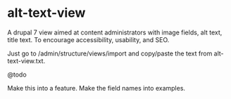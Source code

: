 alt-text-view
=============

A drupal 7 view aimed at content administrators with image fields, alt text, title text. To encourage accessibility, usability, and SEO.

Just go to /admin/structure/views/import and copy/paste the text from alt-text-view.txt. 

@todo 

Make this into a feature. Make the field names into examples. 